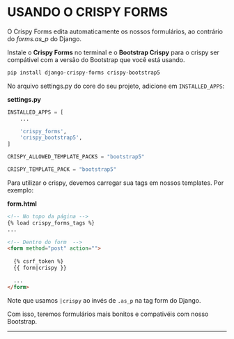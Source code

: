 # USANDO O CRISPY FORMS
O Crispy Forms edita automaticamente os nossos formulários, ao contrário do *forms.as_p* do Django. 

Instale o **Crispy Forms** no terminal e o **Bootstrap Crispy** para o crispy ser compátivel com a versão do Bootstrap que você está usando.
```bash
pip install django-crispy-forms crispy-bootstrap5
```
No arquivo settings.py do core do seu projeto, adicione em ``INSTALLED_APPS``:

**settings.py**
```py
INSTALLED_APPS = [
    ...

    'crispy_forms',
    'crispy_bootstrap5',
]

CRISPY_ALLOWED_TEMPLATE_PACKS = "bootstrap5"

CRISPY_TEMPLATE_PACK = "bootstrap5"
```

Para utilizar o crispy, devemos carregar sua tags em nossos templates. Por exemplo:

**form.html**
```html
<!-- No topo da página -->
{% load crispy_forms_tags %}
...

<!-- Dentro do form  -->
<form method="post" action="">
  
  {% csrf_token %}
  {{ form|crispy }}

  ...
</form>
```
Note que usamos ``|crispy`` ao invés de ``.as_p`` na tag form do Django.

Com isso, teremos formulários mais bonitos e compativéis com nosso Bootstrap.

---